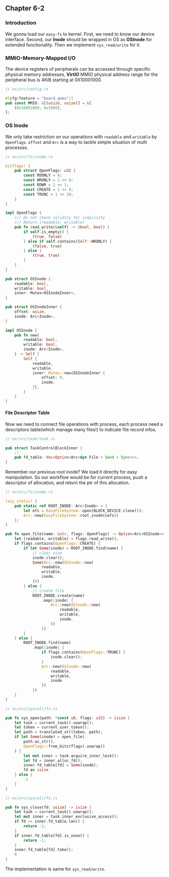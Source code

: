 ## Chapter 6-2

### Introduction

We gonna load our `easy-fs` to kernel. First, we need to know our device interface. Second, our **Inode** should be wrapped in OS as **OSInode** for extended functionality. Then we implement `sys_read/write` for it.

### MMIO-Memory-Mapped I/O

The device registers of peripherals can be accessed through specific physical memory addresses, **VirtIO** MMIO physical address range for the peripheral bus is 4KiB starting at 0X10001000. 

```rust
// os/src/config.rs

#[cfg(feature = "board_qemu")]
pub const MMIO: &[(usize, usize)] = &[
    (0x10001000, 0x1000),
];
```

### OS Inode

We only take restriction on our operations with `readable` and `writable` by `OpenFlags`. `offset` and `Arc` is a way to tackle simple situation of multi processes.

```rust
// os/src/fs/inode.rs

bitflags! {
    pub struct OpenFlags: u32 {
        const RDONLY = 0;
        const WRONLY = 1 << 0;
        const RDWR = 1 << 1;
        const CREATE = 1 << 9;
        const TRUNC = 1 << 10;
    }
}

impl OpenFlags {
    /// Do not check validity for simplicity
    /// Return (readable, writable)
    pub fn read_write(&self) -> (bool, bool) {
        if self.is_empty() {
            (true, false)
        } else if self.contains(Self::WRONLY) {
            (false, true)
        } else {
            (true, true)
        }
    }
}

pub struct OSInode {
    readable: bool,
    writable: bool,
    inner: Mutex<OSInodeInner>,
}

pub struct OSInodeInner {
    offset: usize,
    inode: Arc<Inode>,
}

impl OSInode {
    pub fn new(
        readable: bool,
        writable: bool,
        inode: Arc<Inode>,
    ) -> Self {
        Self {
            readable,
            writable,
            inner: Mutex::new(OSInodeInner {
                offset: 0,
                inode,
            }),
        }
    }
}
```

#### File Descriptor Table

Now we need to connect file operations with process, each process need a descriptors table(which manage many files!) to indicate file record infos. 

```rust
// os/src/task/task.rs

pub struct TaskControlBlockInner {
	// ...
    pub fd_table: Vec<Option<Arc<dyn File + Send + Sync>>>,
}
```

Remember our previous root inode? We load it directly for easy manipulation. So our workflow would be for current process, push a descriptor of allocation, and return the ptr of this allocation.

```rust
// os/src/fs/inode.rs

lazy_static! {
    pub static ref ROOT_INODE: Arc<Inode> = {
        let efs = EasyFileSystem::open(BLOCK_DEVICE.clone());
        Arc::new(EasyFileSystem::root_inode(&efs))
    };
}

pub fn open_file(name: &str, flags: OpenFlags) -> Option<Arc<OSInode>> {
    let (readable, writable) = flags.read_write();
    if flags.contains(OpenFlags::CREATE) {
        if let Some(inode) = ROOT_INODE.find(name) {
            // clear size
            inode.clear();
            Some(Arc::new(OSInode::new(
                readable,
                writable,
                inode,
            )))
        } else {
            // create file
            ROOT_INODE.create(name)
                .map(|inode| {
                    Arc::new(OSInode::new(
                        readable,
                        writable,
                        inode,
                    ))
                })
        }
    } else {
        ROOT_INODE.find(name)
            .map(|inode| {
                if flags.contains(OpenFlags::TRUNC) {
                    inode.clear();
                }
                Arc::new(OSInode::new(
                    readable,
                    writable,
                    inode
                ))
            })
    }
}
```

```rust
// os/src/syscall/fs.rs

pub fn sys_open(path: *const u8, flags: u32) -> isize {
    let task = current_task().unwrap();
    let token = current_user_token();
    let path = translated_str(token, path);
    if let Some(inode) = open_file(
        path.as_str(),
        OpenFlags::from_bits(flags).unwrap()
    ) {
        let mut inner = task.acquire_inner_lock();
        let fd = inner.alloc_fd();
        inner.fd_table[fd] = Some(inode);
        fd as isize
    } else {
        -1
    }
}

// os/src/syscall/fs.rs

pub fn sys_close(fd: usize) -> isize {
    let task = current_task().unwrap();
    let mut inner = task.inner_exclusive_access();
    if fd >= inner.fd_table.len() {
        return -1;
    }
    if inner.fd_table[fd].is_none() {
        return -1;
    }
    inner.fd_table[fd].take();
    0
}
```

The implementation is same for `sys_read/write`.